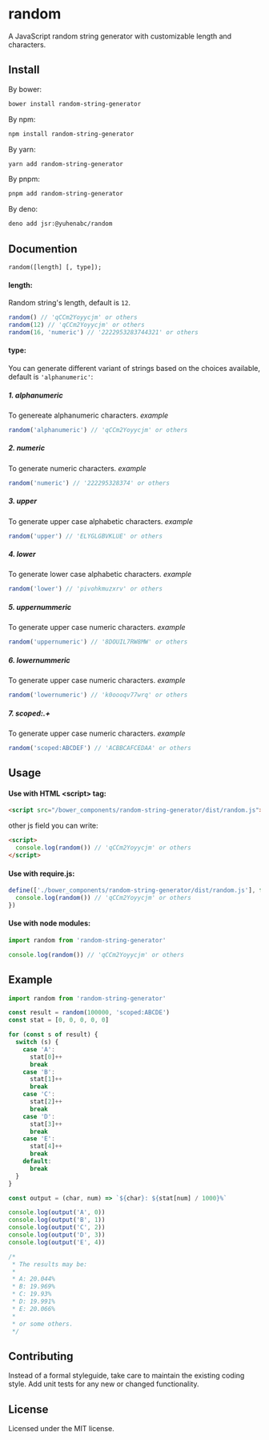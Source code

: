 # random

A JavaScript random string generator with customizable length and characters.

## Install

By bower:

```bash
bower install random-string-generator
```

By npm:

```bash
npm install random-string-generator
```

By yarn:

```bash
yarn add random-string-generator
```

By pnpm:

```bash
pnpm add random-string-generator
```

By deno:

```bash
deno add jsr:@yuhenabc/random
```

## Documention

```
random([length] [, type]);
```

#### **length**:

Random string's length, default is `12`.

```javascript
random() // 'qCCm2Yoyycjm' or others
random(12) // 'qCCm2Yoyycjm' or others
random(16, 'numeric') // '2222953283744321' or others
```

#### **type**:

You can generate different variant of strings based on the choices available, default is `'alphanumeric'`:

##### 1. alphanumeric

To genereate alphanumeric characters. _example_

```javascript
random('alphanumeric') // 'qCCm2Yoyycjm' or others
```

##### 2. numeric

To generate numeric characters. _example_

```javascript
random('numeric') // '222295328374' or others
```

##### 3. upper

To generate upper case alphabetic characters. _example_

```javascript
random('upper') // 'ELYGLGBVKLUE' or others
```

##### 4. lower

To generate lower case alphabetic characters. _example_

```javascript
random('lower') // 'pivohkmuzxrv' or others
```

##### 5. uppernummeric

To generate upper case numeric characters. _example_

```javascript
random('uppernumeric') // '8DOUIL7RW8MW' or others
```

##### 6. lowernummeric

To generate upper case numeric characters. _example_

```javascript
random('lowernumeric') // 'k0oooqv77wrq' or others
```

##### 7. scoped:.+

To generate upper case numeric characters. _example_

```javascript
random('scoped:ABCDEF') // 'ACBBCAFCEDAA' or others
```

## Usage

#### Use with HTML &lt;script&gt; tag:

```html
<script src="/bower_components/random-string-generator/dist/random.js"></script>
```

other js field you can write:

```html
<script>
  console.log(random()) // 'qCCm2Yoyycjm' or others
</script>
```

#### Use with require.js:

```javascript
define(['./bower_components/random-string-generator/dist/random.js'], function (random) {
  console.log(random()) // 'qCCm2Yoyycjm' or others
})
```

#### Use with node modules:

```javascript
import random from 'random-string-generator'

console.log(random()) // 'qCCm2Yoyycjm' or others
```

## Example

```javascript
import random from 'random-string-generator'

const result = random(100000, 'scoped:ABCDE')
const stat = [0, 0, 0, 0, 0]

for (const s of result) {
  switch (s) {
    case 'A':
      stat[0]++
      break
    case 'B':
      stat[1]++
      break
    case 'C':
      stat[2]++
      break
    case 'D':
      stat[3]++
      break
    case 'E':
      stat[4]++
      break
    default:
      break
  }
}

const output = (char, num) => `${char}: ${stat[num] / 1000}%`

console.log(output('A', 0))
console.log(output('B', 1))
console.log(output('C', 2))
console.log(output('D', 3))
console.log(output('E', 4))

/*
 * The results may be:
 *
 * A: 20.044%
 * B: 19.969%
 * C: 19.93%
 * D: 19.991%
 * E: 20.066%
 *
 * or some others.
 */
```

## Contributing

Instead of a formal styleguide, take care to maintain the existing coding style. Add unit tests for any new or changed functionality.

## License

Licensed under the MIT license.
